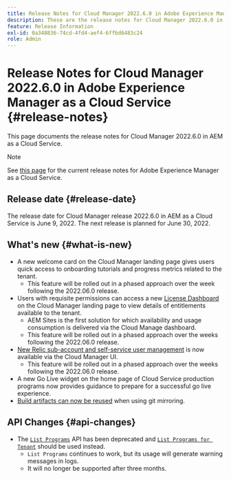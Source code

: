 ```yaml
---
title: Release Notes for Cloud Manager 2022.6.0 in Adobe Experience Manager as a Cloud Service
description: These are the release notes for Cloud Manager 2022.6.0 in AEM as a Cloud Service.
feature: Release Information
exl-id: 0a348836-74cd-4fd4-aef4-6ffbd6483c24
role: Admin
---
```

# Release Notes for Cloud Manager 2022.6.0 in Adobe Experience Manager as a Cloud Service {#release-notes}

This page documents the release notes for Cloud Manager 2022.6.0 in AEM as a Cloud Service.

>[!NOTE]
>
>See [this page](/help/release-notes/release-notes-cloud/release-notes-current.md) for the current release notes for Adobe Experience Manager as a Cloud Service.

## Release date {#release-date}

The release date for Cloud Manager release 2022.6.0 in AEM as a Cloud Service is June 9, 2022. The next release is planned for June 30, 2022.

## What's new {#what-is-new}

* A new welcome card on the Cloud Manager landing page gives users quick access to onboarding tutorials and progress metrics related to the tenant.
  * This feature will be rolled out in a phased approach over the week following the 2022.06.0 release.
* Users with requisite permissions can access a new [License Dashboard](/help/implementing/cloud-manager/license-dashboard.md) on the Cloud Manager landing page to view details of entitlements available to the tenant.
  * AEM Sites is the first solution for which availability and usage consumption is delivered via the Cloud Manage dashboard.
  * This feature will be rolled out in a phased approach over the weeks following the 2022.06.0 release.
* [New Relic sub-account and self-service user management](/help/implementing/cloud-manager/user-access-new-relic.md) is now available via the Cloud Manager UI.
  * This feature will be rolled out in a phased approach over the weeks following the 2022.06.0 release.
* A new Go Live widget on the home page of Cloud Service production programs now provides guidance to prepare for a successful go live experience.
* [Build artifacts can now be reused](/help/implementing/cloud-manager/getting-access-to-aem-in-cloud/setting-up-project.md#build-artifact-reuse) when using git mirroring.

## API Changes {#api-changes}

* The [`List Programs`](https://developer.adobe.com/experience-cloud/cloud-manager/reference/api/#operation/getPrograms) API has been deprecated and [`List Programs for Tenant`](https://developer.adobe.com/experience-cloud/cloud-manager/reference/api/#operation/getProgramsForTenant) should be used instead.
  * `List Programs` continues to work, but its usage will generate warning messages in logs.
  * It will no longer be supported after three months.
